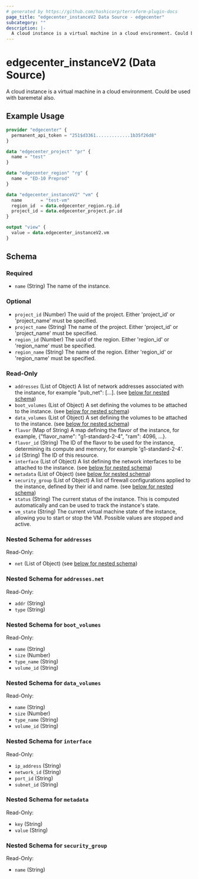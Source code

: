 ```yaml
---
# generated by https://github.com/hashicorp/terraform-plugin-docs
page_title: "edgecenter_instanceV2 Data Source - edgecenter"
subcategory: ""
description: |-
  A cloud instance is a virtual machine in a cloud environment. Could be used with baremetal also.
---
```


# edgecenter_instanceV2 (Data Source)

A cloud instance is a virtual machine in a cloud environment. Could be used with baremetal also.

## Example Usage

```terraform
provider "edgecenter" {
  permanent_api_token = "251$d3361.............1b35f26d8"
}

data "edgecenter_project" "pr" {
  name = "test"
}

data "edgecenter_region" "rg" {
  name = "ED-10 Preprod"
}

data "edgecenter_instanceV2" "vm" {
  name       = "test-vm"
  region_id  = data.edgecenter_region.rg.id
  project_id = data.edgecenter_project.pr.id
}

output "view" {
  value = data.edgecenter_instanceV2.vm
}
```

<!-- schema generated by tfplugindocs -->
## Schema

### Required

- `name` (String) The name of the instance.

### Optional

- `project_id` (Number) The uuid of the project. Either 'project_id' or 'project_name' must be specified.
- `project_name` (String) The name of the project. Either 'project_id' or 'project_name' must be specified.
- `region_id` (Number) The uuid of the region. Either 'region_id' or 'region_name' must be specified.
- `region_name` (String) The name of the region. Either 'region_id' or 'region_name' must be specified.

### Read-Only

- `addresses` (List of Object) A list of network addresses associated with the instance, for example "pub_net": [...]. (see [below for nested schema](#nestedatt--addresses))
- `boot_volumes` (List of Object) A set defining the volumes to be attached to the instance. (see [below for nested schema](#nestedatt--boot_volumes))
- `data_volumes` (List of Object) A set defining the volumes to be attached to the instance. (see [below for nested schema](#nestedatt--data_volumes))
- `flavor` (Map of String) A map defining the flavor of the instance, for example, {"flavor_name": "g1-standard-2-4", "ram": 4096, ...}.
- `flavor_id` (String) The ID of the flavor to be used for the instance, determining its compute and memory, for example 'g1-standard-2-4'.
- `id` (String) The ID of this resource.
- `interface` (List of Object) A list defining the network interfaces to be attached to the instance. (see [below for nested schema](#nestedatt--interface))
- `metadata` (List of Object) (see [below for nested schema](#nestedatt--metadata))
- `security_group` (List of Object) A list of firewall configurations applied to the instance, defined by their id and name. (see [below for nested schema](#nestedatt--security_group))
- `status` (String) The current status of the instance. This is computed automatically and can be used to track the instance's state.
- `vm_state` (String) The current virtual machine state of the instance, 
allowing you to start or stop the VM. Possible values are stopped and active.

<a id="nestedatt--addresses"></a>
### Nested Schema for `addresses`

Read-Only:

- `net` (List of Object) (see [below for nested schema](#nestedobjatt--addresses--net))

<a id="nestedobjatt--addresses--net"></a>
### Nested Schema for `addresses.net`

Read-Only:

- `addr` (String)
- `type` (String)



<a id="nestedatt--boot_volumes"></a>
### Nested Schema for `boot_volumes`

Read-Only:

- `name` (String)
- `size` (Number)
- `type_name` (String)
- `volume_id` (String)


<a id="nestedatt--data_volumes"></a>
### Nested Schema for `data_volumes`

Read-Only:

- `name` (String)
- `size` (Number)
- `type_name` (String)
- `volume_id` (String)


<a id="nestedatt--interface"></a>
### Nested Schema for `interface`

Read-Only:

- `ip_address` (String)
- `network_id` (String)
- `port_id` (String)
- `subnet_id` (String)


<a id="nestedatt--metadata"></a>
### Nested Schema for `metadata`

Read-Only:

- `key` (String)
- `value` (String)


<a id="nestedatt--security_group"></a>
### Nested Schema for `security_group`

Read-Only:

- `name` (String)
